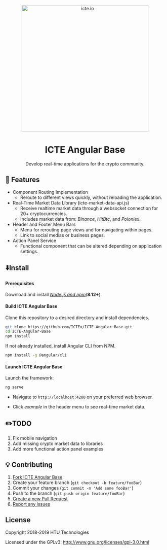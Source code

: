  <p align="center">
   <a href="http://icte.io">
     <img width="400" src="https://icte.io/assets/images/ip-1794_ictelogo.svg" alt="icte.io">
   </a>
 </p>
 <h1 align="center">ICTE Angular Base</h1>
 <div align="center">
 Develop real-time applications for the crypto community.
 </div>
 
## 🔑 Features
- Component Routing Implementation
  - Reroute to different views quickly, without reloading the application.
- Real-Time Market Data Library (icte-market-data-api.js)
  - Receive realtime market data through a websocket connection for 20+ cryptocurrencies.
  - Includes market data from: *Binance*, *HitBtc*, and *Poloniex*.
- Header and Footer Menu Bars
  - Menu for rerouting page views and for navigating within pages.
  - Link to social medias or business pages.
- Action Panel Service
  - Functional component that can be altered depending on application settings.
 
## ⬇️Install
#### Prerequisites
Download and install [*Node.js and npm*](https://nodejs.org/en/download/)(**8.12+**).
#### Build ICTE Angular Base
Clone this repository to a desired directory and install dependencies.
```sh
git clone https://github.com/ICTEx/ICTE-Angular-Base.git
cd ICTE-Angular-Base
npm install
```
If not already installed, install Angular CLI from NPM.
```sh
npm install -g @angular/cli
```
#### Launch ICTE Angular Base
Launch the framework:
```sh
ng serve
```
- Navigate to `http://localhost:4200` on your preferred web browser.

- Click *example* in the header menu to see real-time market data.

## ✏️TODO
1. Fix mobile navigation
1. Add missing crypto market data to libraries
1. Add more functional action panel examples

## 💡 Contributing

1. [Fork ICTE Angular Base](<https://github.com/ICTEx/ICTE-Angular-base/fork>)
1. Create your feature branch (`git checkout -b feature/fooBar`)
1. Commit your changes (`git commit -m 'Add some fooBar'`)
1. Push to the branch (`git push origin feature/fooBar`)
1. [Create a new Pull Request](https://github.com/ICTEx/ICTE-Angular-Base/compare)
1. [Report any issues](https://github.com/ICTEx/ICTE-Angular-Base/issues)

## License
Copyright 2018-2019 HTU Technologies

Licensed under the GPLv3: http://www.gnu.org/licenses/gpl-3.0.html
